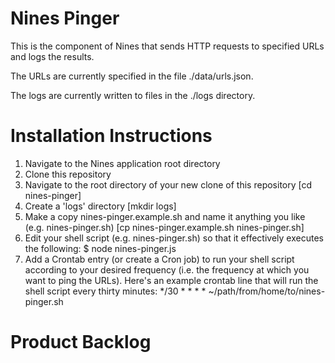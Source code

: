 # Nines Pinger

This is the component of Nines that sends HTTP requests to specified URLs and logs the results.

The URLs are currently specified in the file ./data/urls.json.

The logs are currently written to files in the ./logs directory.

# Installation Instructions

1. Navigate to the Nines application root directory
2. Clone this repository
3. Navigate to the root directory of your new clone of this repository [cd nines-pinger]
4. Create a 'logs' directory [mkdir logs]
5. Make a copy nines-pinger.example.sh and name it anything you like (e.g. nines-pinger.sh) [cp nines-pinger.example.sh nines-pinger.sh]
6. Edit your shell script (e.g. nines-pinger.sh) so that it effectively executes the following: $ node nines-pinger.js
7. Add a Crontab entry (or create a Cron job) to run your shell script according to your desired frequency (i.e. the frequency at which you want to ping the URLs). Here's an example crontab line that will run the shell script every thirty minutes:
    */30 * * * * ~/path/from/home/to/nines-pinger.sh

# Product Backlog
